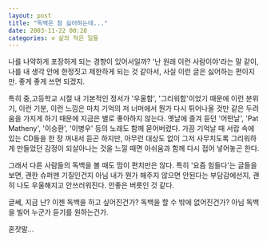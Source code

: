 ```yaml
---
layout: post
title: "독백은 참 싫어하는데..."
date: 2003-11-22 00:28
categories: ⊙ 삶의 작은 일들
---
```


나를 나약하게 포장하게 되는 경향이 있어서일까? '난 원래 이런 사람이야'라는 말 같이, 나를 내 생각 안에 한정짓고 제한하게 되는 것 같아서, 사실 이런 글은 싫어하는 편이지만. 좋게 좋게 쓰면 되겠지.

특히 중,고등학교 시절 내 기본적인 정서가 '우울함', '그리워함'이었기 때문에 이런 분위기, 이런 기분, 이런 느낌은 마치 기억의 저 너머에서 뭔가 다시 튀어나올 것만 같은 두려움을 가지게 하기 때문에 지금은 별로 좋아하지 않는다. 옛날에 즐겨 듣던 '어떤날', 'Pat Matheny', '이승환', '이병우' 등의 노래도 함께 묻어버렸다. 가끔 기억날 때 서랍 속에 있는 CD들을 한 장 꺼내서 듣곤 하지만, 아무런 대상도 없이 그저 사무치도록 그리워하게 만들었던 감정이 되살아나는 것을 느낄 때면 아쉬움과 함께 다시 접어 넣어놓곤 한다.

그래서 다른 사람들의 독백을 볼 때도 맘이 편치만은 않다. 특히 '요즘 힘들다'는 글들을 보면, 괜한 슈퍼맨 기질인건지 아님 내가 뭔가 해주지 않으면 안된다는 부담감에선지, 괜히 나도 우울해지고 안쓰러워진다. 안좋은 버릇인 것 같다.

글쎄, 지금 난?
이젠 독백을 하고 싶어진건가? 독백을 할 수 밖에 없어진건가? 아님 독백을 빌어 누군가 듣기를 원하는건가.

혼잣말...
       

